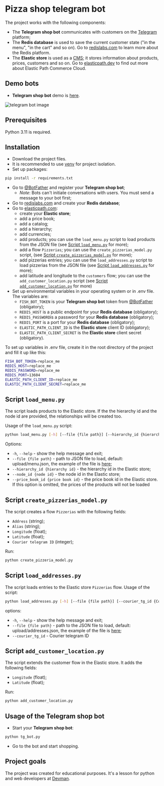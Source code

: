 # Pizza shop telegram bot

The project works with the following components:

- The **Telegram shop bot** communicates with customers on the [Telegram](https://telegram.org/) platform;
- The **Redis database** is used to save the current customer state ("in the menu", "in the cart" and so on). Go to [redislabs.com](https://redislabs.com/) to learn more about the Redis platform.
- The **Elastic store** is used as a [CMS](https://en.wikipedia.org/wiki/Content_management_system/); it stores information about products, prices, customers and so on. Go to [elasticpath.dev](https://elasticpath.dev/) to find out more about Elastic Path Commerce Cloud.

## Demo bots

- **Telegram shop bot** demo is [here](https://t.me/yk_fish_bot).

![telegram bot image](screenshots/tg_bot.gif)

## Prerequisites

Python 3.11 is required.

## Installation

- Download the project files.
- It is recommended to use [venv](https://docs.python.org/3/library/venv.html?highlight=venv#module-venv) for project isolation.
- Set up packages:

```bash
pip install -r requirements.txt
```

- Go to [@BotFather](https://t.me/BotFather) and register your **Telegram shop bot**;
  - _Note_: Bots can't initiate conversations with users. You must send a message to your bot first;
- Go to [redislabs.com](https://redislabs.com/) and create your **Redis database**;
- Go to [elasticpath.com](https://euwest.cm.elasticpath.com/):
  - create your **Elastic store**;
  - add a price book;
  - add a catalog;
  - add a hierarchy;
  - add currencies;
  - add products; you can use the `load_menu.py` script to load products from the JSON file (see [Script `load_menu.py`](#script-load_menupy) for more);
  - add a flow `Pizzerias`; you can use the `create_pizzerias_model.py` script,  (see [Script `create_pizzerias_model.py`](#script-create_pizzerias_modelpy) for more);
  - add pizzerias entries; you can use the `load_addresses.py` script to load pizzerias from the JSON file (see [Script `load_addresses.py`](#script-load_addressespy) for more);
  - add latitude and longitude to the `customers` flow; you can use the `add_customer_location.py` script (see [Script `add_customer_location.py`](#script-add_customer_locationpy) for more)
- Set up environmental variables in your operating system or in .env file. The variables are:
  - `FISH_BOT_TOKEN` is your **Telegram shop bot** token from [@BotFather](https://t.me/BotFather) (obligatory);
  - `REDIS_HOST` is a public endpoint for your **Redis database** (obligatory);
  - `REDIS_PASSWORD`is a password for your **Redis database** (obligatory);
  - `REDIS_PORT` is a port for your **Redis database** (obligatory);
  - `ELASTIC_PATH_CLIENT_ID` is the **Elastic store** client ID  (obligatory);
  - `ELASTIC_PATH_CLIENT_SECRET` is the **Elastic store** client secret  (obligatory).

To set up variables in .env file, create it in the root directory of the project and fill it up like this:

```bash
FISH_BOT_TOKEN=replace_me
REDIS_HOST=replace_me
REDIS_PASSWORD=replace_me
REDIS_PORT=13604
ELASTIC_PATH_CLIENT_ID=replace_me
ELASTIC_PATH_CLIENT_SECRET=replace_me
```

## Script `load_menu.py`

The script loads products to the Elastic store. If the the hierarchy id and the node id are provided, the relationships will be created too.

Usage of the `load_menu.py` script:

```bash
python load_menu.py [-h] [--file {file path}] [--hierarchy_id {hierarchy id}] [--node_id {node id}] [--price_book_id {price book id}]
```

Options:

- `-h`, `--help` - show the help message and exit;
- `--file {file path}` - path to JSON file to load, default: upload/menu.json, the example of the file is [here](upload/menu.json);
- `--hierarchy_id {hierarchy id}` - the hierarchy id in the Elastic store;
- `--node_id {node id}` - the node id in the Elastic store;
- `--price_book_id {price book id}` - the price book id in the Elastic store. If this option is omitted, the prices of the products will not be loaded

## Script `create_pizzerias_model.py`

The script creates a flow `Pizzerias` with the following fields:

- `Address` (string);
- `Alias` (string);
- `Longitude` (float);
- `Latitude` (float);
- `Courier telegram ID` (integer);

Run:

```bash
python create_pizzeria_model.py
```

## Script `load_addresses.py`

The script loads entries to the Elastic store `Pizzerias` flow.
Usage of the script:

```bash
python load_addresses.py [-h] [--file {file path}] [--courier_tg_id {Courier telegram ID}]
```

options:

- `-h`, `--help` - show the help message and exit;
- `--file {file path}` - path to the JSON file to load, default: upload/addresses.json, the example of the file is [here](upload/addresses.json);
- `--courier_tg_id` - Courier telegram ID

## Script `add_customer_location.py`

The script extends the customer flow in the Elastic store. It adds the following fields:

- `Longitude` (float);
- `Latitude` (float);

Run:

```bash
python add_customer_location.py
```

## Usage of the Telegram shop bot

- Start your **Telegram shop bot**:

```bash
python tg_bot.py
```

- Go to the bot and start shopping.

## Project goals

The project was created for educational purposes.
It's a lesson for python and web developers at [Devman](https://dvmn.org/).
